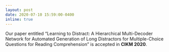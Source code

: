 ```yaml
---
layout: post
date: 2020-07-10 15:59:00-0400
inline: true
---
```


Our paper entitled “Learning to Distract: A Hierarchical Multi-Decoder Network for Automated Generation of Long Distractors for Multiple-Choice Questions for Reading Comprehension” is accepted in **CIKM 2020**.
